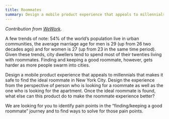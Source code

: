 ```yaml
---
title: Roommates
summary: Design a mobile product experience that appeals to millennials that makes it safe to find the ideal roommate in New York City. Design the experience from the perspective of person who is looking for a roommate as well as the one who is looking for the apartment.
---
```


_Contribution from [WeWork](https://blog.prototypr.io/product-design-exercises-we-use-at-wework-interviews-2ee1f5a57319)_. 

A few trends of note: 54% of the world’s population live in urban communities, the average marriage age for men is 29 (up from 26 two decades ago) and for women is 27 (up from 23 in the same time period). Given these trends, city dwellers tend to spend most of their twenties living with roommates. Finding and keeping a good roommate, however, gets harder as more people swarm into cities.

Design a mobile product experience that appeals to millennials that makes it safe to find the ideal roommate in New York City. Design the experience from the perspective of person who is looking for a roommate as well as the one who is looking for the apartment. Once the ideal roommate is found, what else can this product do to make the roommate experience better?

We are looking for you to identify pain points in the “finding/keeping a good roommate” journey and to find ways to solve for those pain points.